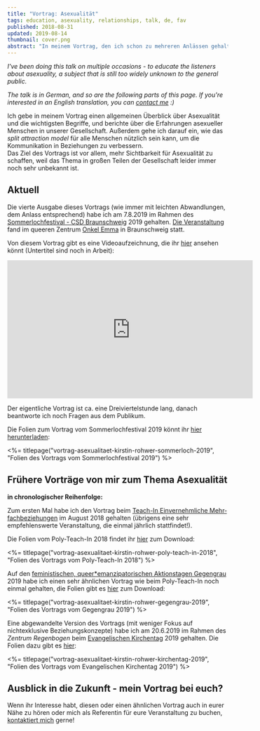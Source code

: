 ```yaml
---
title: "Vortrag: Asexualität"
tags: education, asexuality, relationships, talk, de, fav
published: 2018-08-31
updated: 2019-08-14
thumbnail: cover.png
abstract: "In meinem Vortrag, den ich schon zu mehreren Anlässen gehalten habe, gebe ich einen Überblick zum Thema Asexualität, zu den Erfahrungen asexueller Menschen und zum split attraction model."
---
```


*I've been doing this talk on multiple occasions - to educate the listeners about asexuality, a subject that is still too widely unknown to the general public.*  

*The talk is in German, and so are the following parts of this page. If you're interested in an English translation, you can [contact me](/about/) :)*

Ich gebe in meinem Vortrag einen allgemeinen Überblick über Asexualität und die wichtigsten Begriffe, und berichte über die Erfahrungen asexueller Menschen in unserer Gesellschaft. Außerdem gehe ich darauf ein, wie das *split attraction model* für alle Menschen nützlich sein kann, um die Kommunikation in Beziehungen zu verbessern.  
Das Ziel des Vortrags ist vor allem, mehr Sichtbarkeit für Asexualität zu schaffen, weil das Thema in großen Teilen der Gesellschaft leider immer noch sehr unbekannt ist.

## Aktuell

Die vierte Ausgabe dieses Vortrags (wie immer mit leichten Abwandlungen, dem Anlass entsprechend) habe ich am 7.8.2019 im Rahmen des [Sommerlochfestival - CSD Braunschweig](https://www.csd-braunschweig.de/) 2019 gehalten. [Die Veranstaltung](http://amazing-aces-bs.de/vortrag-sommerloch-2019/) fand im queeren Zentrum [Onkel Emma](https://onkel-emma.org/) in Braunschweig statt. 

Von diesem Vortrag gibt es eine Videoaufzeichnung, die ihr [hier](https://www.youtube.com/watch?v=etlFeVXdJMI) ansehen könnt (Untertitel sind noch in Arbeit):

<iframe width="560" height="315" src="https://www.youtube-nocookie.com/embed/etlFeVXdJMI" frameborder="0" allow="accelerometer; autoplay; encrypted-media; gyroscope; picture-in-picture" allowfullscreen></iframe>

Der eigentliche Vortrag ist ca. eine Dreiviertelstunde lang, danach beantworte ich noch Fragen aus dem Publikum.

Die Folien zum Vortrag vom Sommerlochfestival 2019 könnt ihr [hier herunterladen](vortrag-asexualitaet-kirstin-rohwer-sommerloch-2019.pdf):

<%= titlepage("vortrag-asexualitaet-kirstin-rohwer-sommerloch-2019", "Folien des Vortrags vom Sommerlochfestival 2019") %>

## Frühere Vorträge von mir zum Thema Asexualität

**in chronologischer Reihenfolge:**

Zum ersten Mal habe ich den Vortrag beim [Teach-In Einvernehmliche Mehr&shy;fach&shy;beziehungen](https://polyffm.wordpress.com/teach-in-2018/) im August 2018 gehalten (übrigens eine sehr empfehlenswerte Veranstaltung, die einmal jährlich stattfindet!).

Die Folien vom Poly-Teach-In 2018 findet ihr [hier](vortrag-asexualitaet-kirstin-rohwer-poly-teach-in-2018.pdf) zum Download:

<%= titlepage("vortrag-asexualitaet-kirstin-rohwer-poly-teach-in-2018", "Folien des Vortrags vom Poly-Teach-In 2018") %>

Auf den [feministischen, queer\*emanzipatorischen Aktionstagen Gegengrau](https://queerfems.blackblogs.org/category/gegengrau-2019/) 2019 habe ich einen sehr ähnlichen Vortrag wie beim Poly-Teach-In noch einmal gehalten, die Folien gibt es [hier](vortrag-asexualitaet-kirstin-rohwer-gegengrau-2019.pdf) zum Download:

<%= titlepage("vortrag-asexualitaet-kirstin-rohwer-gegengrau-2019", "Folien des Vortrags vom Gegengrau 2019") %>

Eine abgewandelte Version des Vortrags (mit weniger Fokus auf nichtexklusive Beziehungskonzepte) habe ich am 20.6.2019 im Rahmen des *Zentrum Regenbogen* beim [Evangelischen Kirchentag](http://www.kirchentag.de) 2019 gehalten. Die Folien dazu gibt es [hier](vortrag-asexualitaet-kirstin-rohwer-kirchentag-2019.pdf):

<%= titlepage("vortrag-asexualitaet-kirstin-rohwer-kirchentag-2019", "Folien des Vortrags vom Evangelischen Kirchentag 2019") %>

## Ausblick in die Zukunft - mein Vortrag bei euch?

Wenn ihr Interesse habt, diesen oder einen ähnlichen Vortrag auch in eurer Nähe zu hören oder mich als Referentin für eure Veranstaltung zu buchen, [kontaktiert mich](/about/) gerne!

